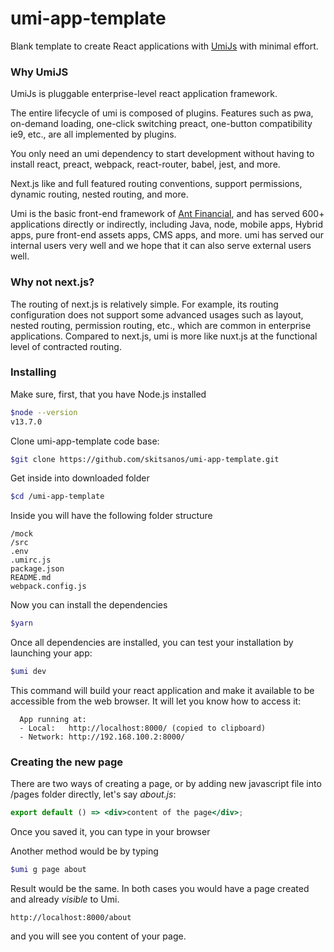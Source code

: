 # umi-app-template
Blank template to create React applications with [UmiJs](https://umijs.org) with minimal effort. 

### Why UmiJS

UmiJs is pluggable enterprise-level react application framework.

The entire lifecycle of umi is composed of plugins. Features such as pwa, on-demand loading, one-click switching preact, one-button compatibility ie9, etc., are all implemented by plugins.

You only need an umi dependency to start development without having to install react, preact, webpack, react-router, babel, jest, and more.

Next.js like and full featured routing conventions, support permissions, dynamic routing, nested routing, and more.

Umi is the basic front-end framework of [Ant Financial](https://www.antfin.com/), and has served 600+ applications directly or indirectly, including Java, node, mobile apps, Hybrid apps, pure front-end assets apps, CMS apps, and more. umi has served our internal users very well and we hope that it can also serve external users well.

### Why not next.js?

The routing of next.js is relatively simple. For example, its routing configuration does not support some advanced usages such as layout, nested routing, permission routing, etc., which are common in enterprise applications. Compared to next.js, umi is more like nuxt.js at the functional level of contracted routing.

### Installing

Make sure, first, that you have Node.js installed

```sh
$node --version
v13.7.0
```

Clone umi-app-template code base:

```sh
$git clone https://github.com/skitsanos/umi-app-template.git
```

Get inside into downloaded folder

```sh
$cd /umi-app-template
```

Inside you will have the following folder structure

```
/mock
/src
.env
.umirc.js
package.json
README.md
webpack.config.js
```

Now you can install the dependencies

```sh
$yarn
```

Once all dependencies are installed, you can test your installation by launching your app:

```sh
$umi dev
```

This command will build your react application and make it available to be accessible from the web browser. It will let you know how to access it:

```
  App running at:
  - Local:   http://localhost:8000/ (copied to clipboard)
  - Network: http://192.168.100.2:8000/
```

### Creating the new page

There are two ways of creating a page, or by adding new javascript file into /pages folder directly, let's say _about.js_:

```jsx
export default () => <div>content of the page</div>;
```

Once you saved it, you can type in your browser

Another method would be by typing

```sh
$umi g page about
```

Result would be the same. In both cases you would have a page created and already _visible_ to Umi.

```
http://localhost:8000/about
```

and you will see you content of your page.